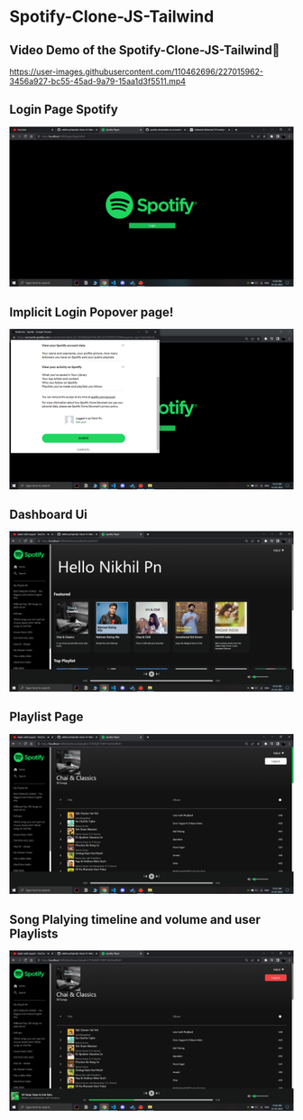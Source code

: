 # Spotify-Clone-JS-Tailwind

## Video Demo of the Spotify-Clone-JS-Tailwind🚀


https://user-images.githubusercontent.com/110462696/227015962-3456a927-bc55-45ad-9a79-15aa1d3f5511.mp4



## Login Page Spotify
![Login Page](Demo/Screenshot%20(531).png)
## Implicit Login Popover page!
![Implicit page](Demo/Screenshot%20(532).png)

## Dashboard Ui 
![Dashboard page](Demo/Screenshot%20(533).png)

## Playlist Page
![Playlist](Demo/Screenshot%20(534).png)

## Song Plalying timeline and volume and user Playlists
![timeline and volume buttons](Demo/Screenshot%20(535).png)
